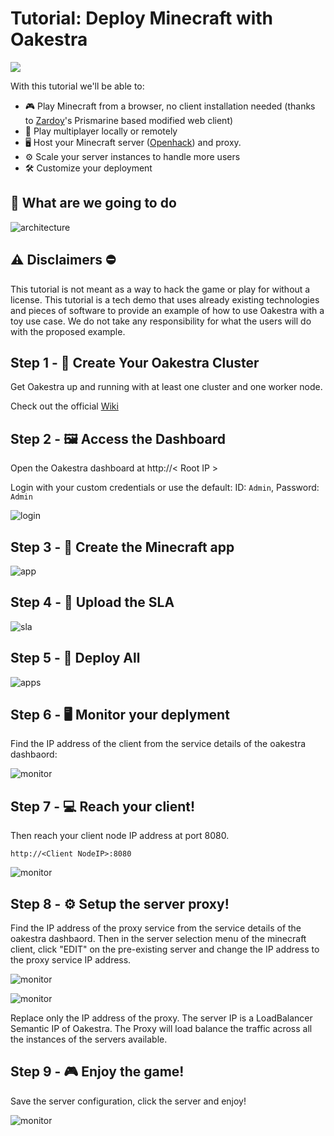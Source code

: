 # Tutorial: Deploy Minecraft with Oakestra

![](img/minecraft-full.png)

With this tutorial we'll be able to:
- 🎮 Play Minecraft from a browser, no client installation needed (thanks to [Zardoy](https://github.com/giobart/minecraft-web-client/tree/next)'s Prismarine based modified web client)
- 👭 Play multiplayer locally or remotely 
- 🖥️ Host your Minecraft server ([Openhack](https://github.com/noelbundick/minecraft-server)) and proxy. 
- ⚙️ Scale your server instances to handle more users
- 🛠️ Customize your deployment 

## 🤔 What are we going to do

![architecture](img/MinecraftArchitecture.jpg)

## ⚠️ Disclaimers ⛔️

This tutorial is not meant as a way to hack the game or play for without a license. This tutorial is a tech demo that uses already existing technologies and pieces of software to provide an example of how to use Oakestra with a toy use case. We do not take any responsibility for what the users will do with the proposed example. 

## Step 1 - 🌳 Create Your Oakestra Cluster

Get Oakestra up and running with at least one cluster and one worker node. 

Check out the official [Wiki](https://www.oakestra.io/docs/getting-started/welcome-to-oakestra-docs/)

## Step 2 - 🖼️ Access the Dashboard 

Open the Oakestra dashboard at 
http://< Root IP >

Login with your custom credentials or use the default: ID: `Admin`, Password: `Admin`

![login](img/login.png)

## Step 3 - 👾 Create the Minecraft app

![app](img/newapp.png)

## Step 4 - 📁 Upload the SLA

![sla](img/sla.png)

## Step 5 - 📲 Deploy All

![apps](img/dashboard.png)

## Step 6 - 🖥️ Monitor your deplyment

Find the IP address of the client from the service details of the oakestra dashbaord:

![monitor](img/ip-page.png)

## Step 7 - 💻 Reach your client! 

Then reach your client node IP address at port 8080.
```
http://<Client NodeIP>:8080
```

![monitor](img/menu.png)

## Step 8 - ⚙️ Setup the server proxy! 

Find the IP address of the proxy service from the service details of the oakestra dashbaord. Then in the server selection menu of the minecraft client, click "EDIT" on the pre-existing server and change the IP address to the proxy service IP address.

![monitor](img/edit-page.png)

![monitor](img/proxy-ip-page.png)

Replace only the IP address of the proxy. The server IP is a LoadBalancer Semantic IP of Oakestra. The Proxy will load balance the traffic across all the instances of the servers available.

## Step 9 - 🎮 Enjoy the game!

Save the server configuration, click the server and enjoy! 

![monitor](img/oak-gif.gif)



